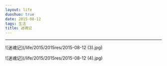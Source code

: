 ```yaml
---
layout: life
duoshuo: true
date: 2015-08-12
tags: 生活
title: 迷魂记
---
```


*******

![迷魂记](/life/2015/2015res/2015-08-12 (3).jpg)

![迷魂记](/life/2015/2015res/2015-08-12 (4).jpg)